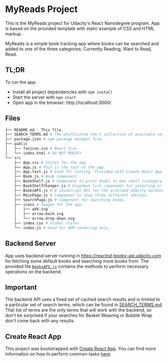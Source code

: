 # MyReads Project

This is the MyReads project for Udacity's React Nanodegree program. App is based on the provided template with static example of CSS and HTML markup.

MyReads is a simple book tracking app where books can be searched and added to one of the three categories: Currently Reading, Want to Read, Read.

## TL;DR

To run the app:

* Install all project dependencies with `npm install`
* Start the server with `npm start`
* Open app in the browser: http://localhost:3000/

## Files
```bash
├── README.md - This file.
├── SEARCH_TERMS.md # The whitelisted short collection of available search terms.
├── package.json # npm package manager file.
├── public
│   ├── favicon.ico # React Icon.
│   └── index.html # DO NOT MODIFY
└── src
    ├── App.css # Styles for the app.
    ├── App.js # This is the root of the app.
    ├── App.test.js # Used for testing. Provided with Create React App. Testing is encouraged, but not required.
    ├── Book.js # Book component.
    ├── BookShelf.js # Component to print books in one shelf (category).
    ├── BookShelfChanger.js # Dropdown list component for selecting or changing shelf (category) for a book.
    ├── BooksAPI.js # A JavaScript API for the provided Udacity backend. Instructions for the methods are below.
    ├── MainPage.js # Component to show three different shelves.
    ├── SearchPage.js # Component for searching books.
    ├── icons # Images for the app.
    │   ├── add.svg
    │   ├── arrow-back.svg
    │   └── arrow-drop-down.svg
    ├── index.css # Global styles. 
    └── index.js # Used for DOM rendering only.
```
## Backend Server

App uses backend server running in https://reactnd-books-api.udacity.com for fetching some default books and searching more books from. The provided file [`BooksAPI.js`](src/BooksAPI.js) contains the methods to perform necessary operations on the backend.

## Important
The backend API uses a fixed set of cached search results and is limited to a particular set of search terms, which can be found in [SEARCH_TERMS.md](SEARCH_TERMS.md). That list of terms are the _only_ terms that will work with the backend, so don't be surprised if your searches for Basket Weaving or Bubble Wrap don't come back with any results.

## Create React App

This project was bootstrapped with [Create React App](https://github.com/facebookincubator/create-react-app). You can find more information on how to perform common tasks [here](https://github.com/facebookincubator/create-react-app/blob/master/packages/react-scripts/template/README.md).
